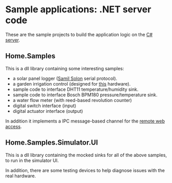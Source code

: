 # Sample applications: .NET server code

These are the sample projects to build the application logic on the [C# server](../../src/server/README.md).

## Home.Samples

This is a dll library containing some interesting samples:
- a solar panel logger ([Samil Solon](http://www.samilpower.com/) serial protocol).
- a garden irrigation control (designed for [this](../garden/README.md) hardware).
- sample code to interface DHT11 temperature/humidity sink.
- sample code to interface Bosch BPM180 pressure/temperature sink.
- a water flow meter (with reed-based revolution counter)
- digital switch interface (input)
- digital actuator interface (output)

In addition it implements a IPC message-based channel for the [remote web access](../web/README.md). 

## Home.Samples.Simulator.UI

This is a dll library containing the mocked sinks for all of the above samples, to run in the simulator UI.

In addition, there are some testing devices to help diagnose issues with the real hardware.
